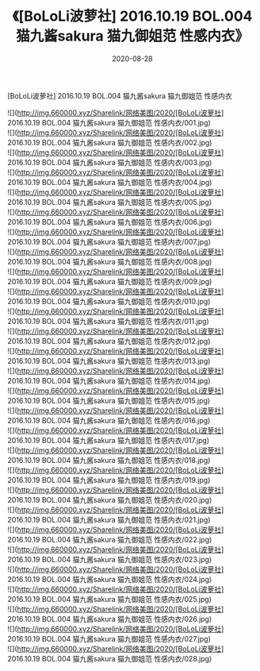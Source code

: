 ﻿---
layout: post
title:  《[BoLoLi波萝社] 2016.10.19 BOL.004 猫九酱sakura 猫九御姐范 性感内衣》
date:   2020-08-28
img: http://img.660000.xyz/Sharelink/网络美图/2020/[BoLoLi波萝社] 2016.10.19 BOL.004 猫九酱sakura 猫九御姐范 性感内衣/000.jpg
categories: [美女, 清纯, 唯美]
---

[BoLoLi波萝社] 2016.10.19 BOL.004 猫九酱sakura 猫九御姐范 性感内衣

  ![](http://img.660000.xyz/Sharelink/网络美图/2020/[BoLoLi波萝社] 2016.10.19 BOL.004 猫九酱sakura 猫九御姐范 性感内衣/001.jpg) <br> ![](http://img.660000.xyz/Sharelink/网络美图/2020/[BoLoLi波萝社] 2016.10.19 BOL.004 猫九酱sakura 猫九御姐范 性感内衣/002.jpg) <br> ![](http://img.660000.xyz/Sharelink/网络美图/2020/[BoLoLi波萝社] 2016.10.19 BOL.004 猫九酱sakura 猫九御姐范 性感内衣/003.jpg) <br> ![](http://img.660000.xyz/Sharelink/网络美图/2020/[BoLoLi波萝社] 2016.10.19 BOL.004 猫九酱sakura 猫九御姐范 性感内衣/004.jpg) <br> ![](http://img.660000.xyz/Sharelink/网络美图/2020/[BoLoLi波萝社] 2016.10.19 BOL.004 猫九酱sakura 猫九御姐范 性感内衣/005.jpg) <br> ![](http://img.660000.xyz/Sharelink/网络美图/2020/[BoLoLi波萝社] 2016.10.19 BOL.004 猫九酱sakura 猫九御姐范 性感内衣/006.jpg) <br> ![](http://img.660000.xyz/Sharelink/网络美图/2020/[BoLoLi波萝社] 2016.10.19 BOL.004 猫九酱sakura 猫九御姐范 性感内衣/007.jpg) <br> ![](http://img.660000.xyz/Sharelink/网络美图/2020/[BoLoLi波萝社] 2016.10.19 BOL.004 猫九酱sakura 猫九御姐范 性感内衣/008.jpg) <br> ![](http://img.660000.xyz/Sharelink/网络美图/2020/[BoLoLi波萝社] 2016.10.19 BOL.004 猫九酱sakura 猫九御姐范 性感内衣/009.jpg) <br> ![](http://img.660000.xyz/Sharelink/网络美图/2020/[BoLoLi波萝社] 2016.10.19 BOL.004 猫九酱sakura 猫九御姐范 性感内衣/010.jpg) <br> ![](http://img.660000.xyz/Sharelink/网络美图/2020/[BoLoLi波萝社] 2016.10.19 BOL.004 猫九酱sakura 猫九御姐范 性感内衣/011.jpg) <br> ![](http://img.660000.xyz/Sharelink/网络美图/2020/[BoLoLi波萝社] 2016.10.19 BOL.004 猫九酱sakura 猫九御姐范 性感内衣/012.jpg) <br> ![](http://img.660000.xyz/Sharelink/网络美图/2020/[BoLoLi波萝社] 2016.10.19 BOL.004 猫九酱sakura 猫九御姐范 性感内衣/013.jpg) <br> ![](http://img.660000.xyz/Sharelink/网络美图/2020/[BoLoLi波萝社] 2016.10.19 BOL.004 猫九酱sakura 猫九御姐范 性感内衣/014.jpg) <br> ![](http://img.660000.xyz/Sharelink/网络美图/2020/[BoLoLi波萝社] 2016.10.19 BOL.004 猫九酱sakura 猫九御姐范 性感内衣/015.jpg) <br> ![](http://img.660000.xyz/Sharelink/网络美图/2020/[BoLoLi波萝社] 2016.10.19 BOL.004 猫九酱sakura 猫九御姐范 性感内衣/016.jpg) <br> ![](http://img.660000.xyz/Sharelink/网络美图/2020/[BoLoLi波萝社] 2016.10.19 BOL.004 猫九酱sakura 猫九御姐范 性感内衣/017.jpg) <br> ![](http://img.660000.xyz/Sharelink/网络美图/2020/[BoLoLi波萝社] 2016.10.19 BOL.004 猫九酱sakura 猫九御姐范 性感内衣/018.jpg) <br> ![](http://img.660000.xyz/Sharelink/网络美图/2020/[BoLoLi波萝社] 2016.10.19 BOL.004 猫九酱sakura 猫九御姐范 性感内衣/019.jpg) <br> ![](http://img.660000.xyz/Sharelink/网络美图/2020/[BoLoLi波萝社] 2016.10.19 BOL.004 猫九酱sakura 猫九御姐范 性感内衣/020.jpg) <br> ![](http://img.660000.xyz/Sharelink/网络美图/2020/[BoLoLi波萝社] 2016.10.19 BOL.004 猫九酱sakura 猫九御姐范 性感内衣/021.jpg) <br> ![](http://img.660000.xyz/Sharelink/网络美图/2020/[BoLoLi波萝社] 2016.10.19 BOL.004 猫九酱sakura 猫九御姐范 性感内衣/022.jpg) <br> ![](http://img.660000.xyz/Sharelink/网络美图/2020/[BoLoLi波萝社] 2016.10.19 BOL.004 猫九酱sakura 猫九御姐范 性感内衣/023.jpg) <br> ![](http://img.660000.xyz/Sharelink/网络美图/2020/[BoLoLi波萝社] 2016.10.19 BOL.004 猫九酱sakura 猫九御姐范 性感内衣/024.jpg) <br> ![](http://img.660000.xyz/Sharelink/网络美图/2020/[BoLoLi波萝社] 2016.10.19 BOL.004 猫九酱sakura 猫九御姐范 性感内衣/025.jpg) <br> ![](http://img.660000.xyz/Sharelink/网络美图/2020/[BoLoLi波萝社] 2016.10.19 BOL.004 猫九酱sakura 猫九御姐范 性感内衣/026.jpg) <br> ![](http://img.660000.xyz/Sharelink/网络美图/2020/[BoLoLi波萝社] 2016.10.19 BOL.004 猫九酱sakura 猫九御姐范 性感内衣/027.jpg) <br> ![](http://img.660000.xyz/Sharelink/网络美图/2020/[BoLoLi波萝社] 2016.10.19 BOL.004 猫九酱sakura 猫九御姐范 性感内衣/028.jpg) <br>